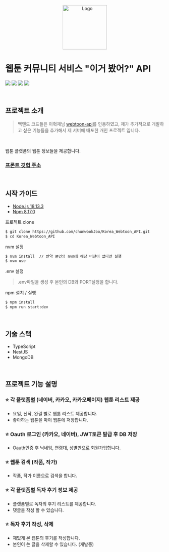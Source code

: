 <p align="center">
  <a target="blank"><img src="https://user-images.githubusercontent.com/64945491/216829548-c50edcc6-c54d-45a9-82a4-bddf4de75dc7.png" width="140" alt="Logo" /></a>
</p>

# 웹툰 커뮤니티 서비스 "이거 봤어?" API

<img src="https://img.shields.io/badge/TypeScript-3178c6?style=flat&logo=TypeScript&logoColor=ffffff"/> <img src="https://img.shields.io/badge/Node.js-339933?style=flat&logo=Node.js&logoColor=ffffff"/> <img src="https://img.shields.io/badge/NestJS-646464?style=flat&logo=NestJS&logoColor=db3636"/> <img src="https://img.shields.io/badge/MongoDB-47A248?style=flat&logo=MongoDB&logoColor=ffffff"/>

 <br/>

## 프로젝트 소개

> 백엔드 코드들은 이혁재님 [webtoon-api](https://github.com/HyeokjaeLee/korea-webtoon-api)를 인용하였고, 제가 추가적으로 개발하고 싶은 기능들을 추가해서 제 서버에 배포한 개인 프로젝트 입니다.

<br>

웹툰 플랫폼의 웹툰 정보들을 제공합니다.

### [프론트 깃헙 주소](https://github.com/chunwookJoo/Korea_Webtoon_Forum)

<br>

## 시작 가이드

- [Node.js 18.13.3](https://nodejs.org/ca/blog/release/v14.19.3/)
- [Npm 8.17.0](https://www.npmjs.com/package/npm/v/9.2.0)
  <br>

프로젝트 clone

```bash
$ git clone https://github.com/chunwookJoo/Korea_Webtoon_API.git
$ cd Korea_Webtoon_API
```

nvm 설정

```bash
$ nvm install  // 반약 본인의 nvm에 해당 버전이 없다면 실행
$ nvm use
```

.env 설정
<br>

> .env파일을 생성 후 본인의 DB와 PORT설정을 합니다.
> <br>

npm 설치 / 실행

```bash
$ npm install
$ npm run start:dev
```

<br>

## 기술 스택

- TypeScript
- NestJS
- MongoDB

<br>

## 프로젝트 기능 설명

### ⭐️ 각 플랫폼별 (네이버, 카카오, 카카오페이지) 웹툰 리스트 제공

- 요일, 신작, 완결 별로 웹툰 리스트 제공합니다.
- 좋아하는 웹툰을 마이 웹툰에 저장합니다.

### ⭐️ Oauth 로그인 (카카오, 네이버), JWT토큰 발급 후 DB 저장

- Oauth인증 후 닉네임, 연령대, 성별만으로 회원가입합니다.

### ⭐️ 웹툰 검색 (작품, 작가)

- 작품, 작가 이름으로 검색을 합니다.

### ⭐️ 각 플랫폼별 독자 후기 정보 제공

- 플랫폼별로 독자의 후기 리스트를 제공합니다.
- 댓글을 작성 할 수 있습니다.

### ⭐️ 독자 후기 작성, 삭제

- 재밌게 본 웹툰의 후기를 작성합니다.
- 본인이 쓴 글을 삭제할 수 있습니다. (개발중)

 <br>
